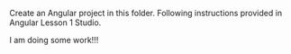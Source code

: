 Create an Angular project in this folder. Following instructions provided in Angular Lesson 1 Studio.

I am doing some work!!!